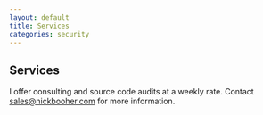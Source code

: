 ```yaml
---
layout: default
title: Services
categories: security
---
```


## Services

I offer consulting and source code audits at a weekly rate. Contact sales@nickbooher.com for more information.